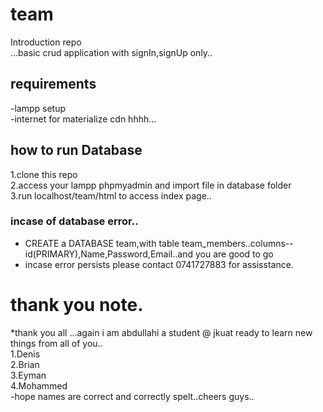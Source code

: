 # team
Introduction repo<br/>
...basic crud application with signIn,signUp only..<br/>
## requirements<br/>
-lampp setup<br/>
-internet for materialize cdn hhhh...<br/>
## how to run Database<br/>
1.clone this repo<br/>
2.access your lampp phpmyadmin and import  file in database folder<br/>
3.run localhost/team/html to access index page..<br/>
### incase of database error.. <br/>
* CREATE a DATABASE team,with table team_members..columns--id(PRIMARY),Name,Password,Email..and you are good to go
* incase error persists please contact 0741727883 for assisstance.
# thank you note.<br/>
*thank you all ...again i am abdullahi a student @ jkuat ready to learn
new things from all of you..<br/>
1.Denis<br/>
2.Brian<br/>
3.Eyman<br/>
4.Mohammed<br/>
-hope names are correct and correctly spelt..cheers guys..<br/>
